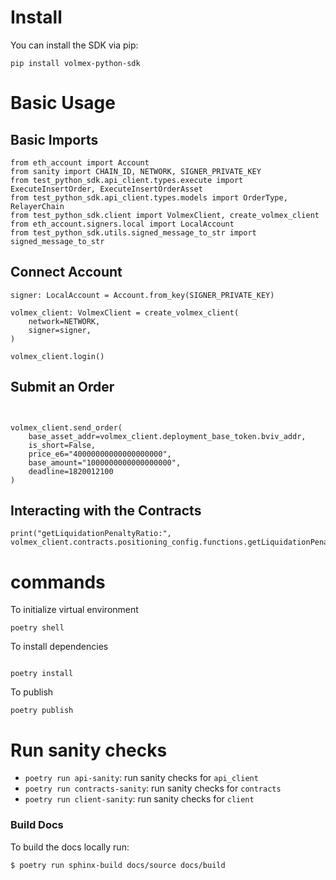 # Install
 
You can install the SDK via pip:

```
pip install volmex-python-sdk
```

# Basic Usage

## Basic Imports

```
from eth_account import Account
from sanity import CHAIN_ID, NETWORK, SIGNER_PRIVATE_KEY
from test_python_sdk.api_client.types.execute import ExecuteInsertOrder, ExecuteInsertOrderAsset
from test_python_sdk.api_client.types.models import OrderType, RelayerChain
from test_python_sdk.client import VolmexClient, create_volmex_client
from eth_account.signers.local import LocalAccount
from test_python_sdk.utils.signed_message_to_str import signed_message_to_str
```
## Connect Account

```
signer: LocalAccount = Account.from_key(SIGNER_PRIVATE_KEY)

volmex_client: VolmexClient = create_volmex_client(
    network=NETWORK,
    signer=signer,
)

volmex_client.login()
```

## Submit an Order

```


volmex_client.send_order(
    base_asset_addr=volmex_client.deployment_base_token.bviv_addr,
    is_short=False,
    price_e6="40000000000000000000",
    base_amount="1000000000000000000",
    deadline=1820012100
)
```

## Interacting with the Contracts
```
print("getLiquidationPenaltyRatio:", volmex_client.contracts.positioning_config.functions.getLiquidationPenaltyRatio().call())
```


# commands


To initialize virtual environment
```
poetry shell
```

To install dependencies

```

poetry install
```



To publish
```
poetry publish
```


# Run sanity checks

- `poetry run api-sanity`: run sanity checks for `api_client`
- `poetry run contracts-sanity`: run sanity checks for `contracts`
- `poetry run client-sanity`: run sanity checks for `client`

### Build Docs

To build the docs locally run:

```
$ poetry run sphinx-build docs/source docs/build
```